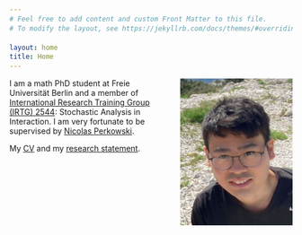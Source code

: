 ```yaml
---
# Feel free to add content and custom Front Matter to this file.
# To modify the layout, see https://jekyllrb.com/docs/themes/#overriding-theme-defaults

layout: home
title: Home
---
```


<img style="float: right; margin-left:50px" src="./pictures/selfie.jpg" width="200"/>

I am a math PhD student at Freie Universität Berlin and a member of [International Research Training Group (IRTG) 2544](https://www3.math.tu-berlin.de/stoch/IRTG/): Stochastic Analysis in Interaction.
I am very fortunate to be supervised by [Nicolas Perkowski](https://www.mi.fu-berlin.de/math/groups/stoch/members/Professors/perkowski.html).

My [CV](/assets/cv/cv_toyomu_matsuda.pdf) and my [research statement](/assets/cv/research_statement_toyomu_matsuda.pdf).

<a href="https://arxiv.org/a/matsuda_t_1.html"><i class="ai ai-arxiv-square ai-2x"></i></a>  <a href="https://orcid.org/0000-0002-2422-0863"><i class="ai ai-orcid-square ai-2x"></i></a> <a href="https://scholar.google.com/citations?hl=en&user=6YeVU1EAAAAJ&view_op=list_works"><i class="ai ai-google-scholar-square ai-2x"></i></a>